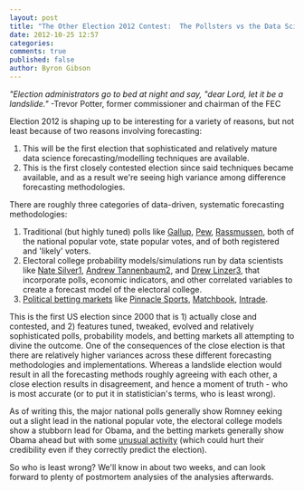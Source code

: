 ```yaml
---
layout: post
title: "The Other Election 2012 Contest:  The Pollsters vs the Data Scientists vs the Political Markets"
date: 2012-10-25 12:57
categories: 
comments: true
published: false
author: Byron Gibson
---
```


*"Election administrators go to bed at night and say, "dear Lord, let it be a landslide."* -Trevor Potter, former commissioner and chairman of the FEC

Election 2012 is shaping up to be interesting for a variety of reasons, but not least because of two reasons involving forecasting:

1.  This will be the first election that sophisticated and relatively mature data science forecasting/modelling techniques are available.
2.  This is the first closely contested election since said techniques became available, and as a result we're seeing high variance among difference forecasting methodologies.

There are roughly three categories of data-driven, systematic forecasting methodologies:

1.  Traditional (but highly tuned) polls like [Gallup][2], [Pew][14], [Rassmussen][1], both of the national popular vote, state popular votes, and of both registered and 'likely' voters.
2.  Electoral college probability models/simulations run by data scientists like [Nate Silver][3][1][4], [Andrew Tannenbaum][5][2][6], and [Drew Linzer][7][3][8], that incorporate polls, economic indicators, and other correlated variables to create a forecast model of the electoral college.
3.  [Political betting markets][13] like [Pinnacle Sports][10], [Matchbook][11], [Intrade][9]. 

This is the first US election since 2000 that is 1) actually close and contested, and 2) features tuned, tweaked, evolved and relatively sophisticated polls, probability models, and betting markets all attempting to divine the outcome.  One of the consequences of the close election is that there are relatively higher variances across these different forecasting methodologies and implementations.  Whereas a landslide election would result in all the forecasting methods roughly agreeing with each other, a close election results in disagreement, and hence a moment of truth - who is most accurate (or to put it in statistician's terms, who is least wrong).  

As of writing this, the major national polls generally show Romney eeking out a slight lead in the national popular vote, the electoral college models show a stubborn lead for Obama, and the betting markets generally show Obama ahead but with some [unusual activity][12] (which could hurt their credibility even if they correctly predict the election).

So who is least wrong?  We'll know in about two weeks, and can look forward to plenty of postmortem analysies of the analysies afterwards.

[1]:    http://www.rasmussenreports.com/public_content/politics/political_updates/daily_presidential_tracking_poll
[2]:    http://www.gallup.com/poll/154559/US-Presidential-Election-Center.aspx?ref=interactive
[3]:    https://en.wikipedia.org/wiki/Nate_Silver
[4]:    http://fivethirtyeight.com
[5]:    https://en.wikipedia.org/wiki/Andrew_S._Tanenbaum
[6]:    http://www.electoral-vote.com/
[7]:    https://twitter.com/DrewLinzer
[8]:    http://votamatic.org/
[9]:    http://www.intrade.com/v4/misc/scoreboard/ 
[10]:   http://www.pinnaclesports.com/ContestCategory/Politics/Lines.aspx
[11]:   http://www.matchbook.com/matchbook/events/market/?category=138157
[12]:   http://fivethirtyeight.blogs.nytimes.com/2012/10/24/oct-23-the-virtues-and-vices-of-election-prediction-markets/
[13]:   http://www.macroeconomicwoes.com/uncategorized/the-policy-wonks-guide-to-the-presidential-betting-market.html
[14]:   http://pewresearch.org/topics/election'12/
[15]:   http://www.oddschecker.com/specials/politics-and-election/us-presidential-election/winner


